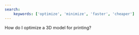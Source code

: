 ```yaml
---
search:
    keywords: ['optimize', 'minimize', 'faster', 'cheaper']
---
```

How do I optimize a 3D model for printing?
